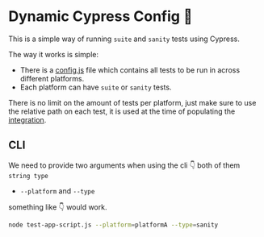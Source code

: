# Dynamic Cypress Config 🚀

This is a simple way of running `suite` and `sanity` tests using Cypress.

The way it works is simple:

- There is a [config.js](cypress/config.js) file which contains all tests to be run in across different platforms.
- Each platform can have `suite` or `sanity` tests.

There is no limit on the amount of tests per platform, just make sure to use the relative path on each test,
it is used at the time of populating the [integration](cypress/integration/).

## CLI

We need to provide two arguments when using the cli 👇️ both of them `string type`

- `--platform` and `--type`

something like 👇️ would work.

```sh
node test-app-script.js --platform=platformA --type=sanity
```
